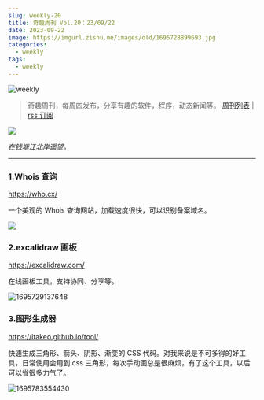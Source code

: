 ```yaml
---
slug: weekly-20
title: 奇趣周刊 Vol.20：23/09/22
date: 2023-09-22
image: https://imgurl.zishu.me/images/old/1695728899693.jpg
categories:
  - weekly
tags:
  - weekly
---
```


![weekly](https://imgurl.zishu.me/weekly.webp)

> 奇趣周刊，每周四发布，分享有趣的软件，程序，动态新闻等。 [周刊列表](/categories/weekly/) | [rss 订阅](/categories/weekly/index.xml)

![](https://imgurl.zishu.me/images/old/1695728899693.jpg)

*在钱塘江北岸遥望。*

---

### 1.Whois 查询

https://who.cx/

一个美观的 Whois 查询网站，加载速度很快，可以识别备案域名。

![](https://imgurl.zishu.me/images/old/1695728963549.jpg)

### 2.excalidraw 画板

https://excalidraw.com/

在线画板工具，支持协同、分享等。

![1695729137648](https://imgurl.zishu.me/images/old/1695729137648.jpg)

### 3.图形生成器

https://itakeo.github.io/tool/

快速生成三角形、箭头、阴影、渐变的 CSS 代码。对我来说是不可多得的好工具，日常使用会用到 css 三角形，每次手动画总是很麻烦，有了这个工具，以后可以省很多力气了。

![1695783554430](https://imgurl.zishu.me/images/old/1695783554430.jpg)